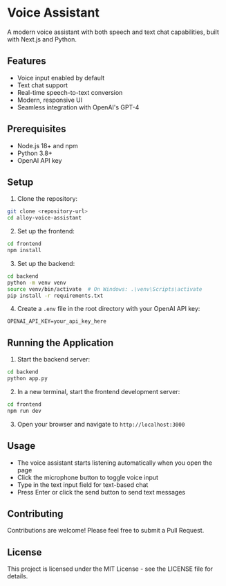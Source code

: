 # Voice Assistant

A modern voice assistant with both speech and text chat capabilities, built with Next.js and Python.

## Features

- Voice input enabled by default
- Text chat support
- Real-time speech-to-text conversion
- Modern, responsive UI
- Seamless integration with OpenAI's GPT-4

## Prerequisites

- Node.js 18+ and npm
- Python 3.8+
- OpenAI API key

## Setup

1. Clone the repository:

```bash
git clone <repository-url>
cd alloy-voice-assistant
```

2. Set up the frontend:

```bash
cd frontend
npm install
```

3. Set up the backend:

```bash
cd backend
python -m venv venv
source venv/bin/activate  # On Windows: .\venv\Scripts\activate
pip install -r requirements.txt
```

4. Create a `.env` file in the root directory with your OpenAI API key:

```
OPENAI_API_KEY=your_api_key_here
```

## Running the Application

1. Start the backend server:

```bash
cd backend
python app.py
```

2. In a new terminal, start the frontend development server:

```bash
cd frontend
npm run dev
```

3. Open your browser and navigate to `http://localhost:3000`

## Usage

- The voice assistant starts listening automatically when you open the page
- Click the microphone button to toggle voice input
- Type in the text input field for text-based chat
- Press Enter or click the send button to send text messages

## Contributing

Contributions are welcome! Please feel free to submit a Pull Request.

## License

This project is licensed under the MIT License - see the LICENSE file for details.
